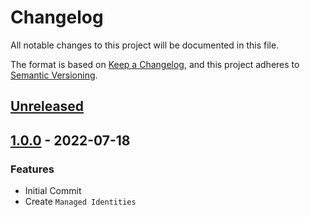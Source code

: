 # Changelog

All notable changes to this project will be documented in this file.

The format is based on [Keep a Changelog](https://keepachangelog.com/en/1.0.0/),
and this project adheres to [Semantic Versioning](https://semver.org/spec/v2.0.0.html).

## [Unreleased]

## [1.0.0] - 2022-07-18

### Features

- Initial Commit
- Create ```Managed Identities```

[Unreleased]: https://github.com/patrickhayo/azr-tf-module-identity/compare/1.0.0...HEAD

[1.0.0]: https://github.com/patrickhayo/azr-tf-module-identity/compare/777061cafab2d16d45e0d14e09329f5664c5a551...1.0.0
